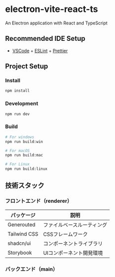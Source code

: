 # electron-vite-react-ts

An Electron application with React and TypeScript

## Recommended IDE Setup

- [VSCode](https://code.visualstudio.com/) + [ESLint](https://marketplace.visualstudio.com/items?itemName=dbaeumer.vscode-eslint) + [Prettier](https://marketplace.visualstudio.com/items?itemName=esbenp.prettier-vscode)

## Project Setup

### Install

```bash
npm install
```

### Development

```bash
npm run dev
```

### Build

```bash
# For windows
npm run build:win

# For macOS
npm run build:mac

# For Linux
npm run build:linux
```

## 技術スタック

### フロントエンド（renderer）

| パッケージ | 説明 |
|----|----|
| Generouted | ファイルベースルーティング |
| Tailwind CSS | CSSフレームワーク |
| shadcn/ui | コンポーネントライブラリ |
| Storybook | UIコンポーネント開発環境 |

### バックエンド（main）

